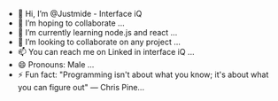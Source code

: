 - 👋 Hi, I’m @Justmide - Interface iQ
- 👀 I’m hoping to collaborate ...
- 🌱 I’m currently learning node.js and react ...
- 💞️ I’m looking to collaborate on any project ...
- 📫 You can reach me on Linked in interface iQ ...
- 😄 Pronouns: Male ...
- ⚡ Fun fact: "Programming isn't about what you know; it's about what you can figure out" — Chris Pine...

<!---
Justmide/Justmide is a ✨ special ✨ repository because its `README.md` (this file) appears on your GitHub profile.
You can click the Preview link to take a look at your changes.
--->
